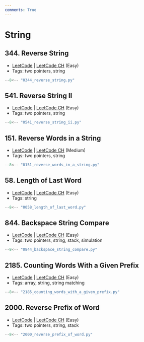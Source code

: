 ```yaml
---
comments: True
---
```


# String

## 344. Reverse String

-   [LeetCode](https://leetcode.com/problems/reverse-string/) | [LeetCode CH](https://leetcode.cn/problems/reverse-string/) (Easy)
-   Tags: two pointers, string

```python title="344. Reverse String"
--8<-- "0344_reverse_string.py"
```

## 541. Reverse String II

-   [LeetCode](https://leetcode.com/problems/reverse-string-ii/) | [LeetCode CH](https://leetcode.cn/problems/reverse-string-ii/) (Easy)
-   Tags: two pointers, string

```python title="541. Reverse String II"
--8<-- "0541_reverse_string_ii.py"
```

## 151. Reverse Words in a String

-   [LeetCode](https://leetcode.com/problems/reverse-words-in-a-string/) | [LeetCode CH](https://leetcode.cn/problems/reverse-words-in-a-string/) (Medium)
-   Tags: two pointers, string

```python title="151. Reverse Words in a String"
--8<-- "0151_reverse_words_in_a_string.py"
```

## 58. Length of Last Word

-   [LeetCode](https://leetcode.com/problems/length-of-last-word/) | [LeetCode CH](https://leetcode.cn/problems/length-of-last-word/) (Easy)
-   Tags: string

```python title="58. Length of Last Word"
--8<-- "0058_length_of_last_word.py"
```

## 844. Backspace String Compare

-   [LeetCode](https://leetcode.com/problems/backspace-string-compare/) | [LeetCode CH](https://leetcode.cn/problems/backspace-string-compare/) (Easy)
-   Tags: two pointers, string, stack, simulation

```python title="844. Backspace String Compare"
--8<-- "0844_backspace_string_compare.py"
```

## 2185. Counting Words With a Given Prefix

-   [LeetCode](https://leetcode.com/problems/counting-words-with-a-given-prefix/) | [LeetCode CH](https://leetcode.cn/problems/counting-words-with-a-given-prefix/) (Easy)
-   Tags: array, string, string matching

```python title="2185. Counting Words With a Given Prefix"
--8<-- "2185_counting_words_with_a_given_prefix.py"
```

## 2000. Reverse Prefix of Word

-   [LeetCode](https://leetcode.com/problems/reverse-prefix-of-word/) | [LeetCode CH](https://leetcode.cn/problems/reverse-prefix-of-word/) (Easy)
-   Tags: two pointers, string, stack

```python title="2000. Reverse Prefix of Word"
--8<-- "2000_reverse_prefix_of_word.py"
```
